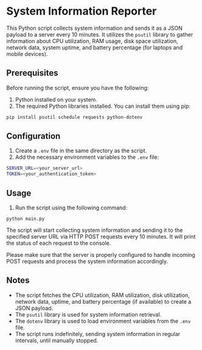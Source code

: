 # System Information Reporter

This Python script collects system information and sends it as a JSON payload to a server every 10 minutes. It utilizes the `psutil` library to gather information about CPU utilization, RAM usage, disk space utilization, network data, system uptime, and battery percentage (for laptops and mobile devices).

## Prerequisites

Before running the script, ensure you have the following:

1. Python installed on your system.
2. The required Python libraries installed. You can install them using pip:

```bash
pip install psutil schedule requests python-dotenv
```

## Configuration

1. Create a `.env` file in the same directory as the script.
2. Add the necessary environment variables to the `.env` file:

```bash
SERVER_URL=<your_server_url>
TOKEN=<your_authentication_token>
```

## Usage

1. Run the script using the following command:
```
python main.py
```

The script will start collecting system information and sending it to the specified server URL via HTTP POST requests every 10 minutes. It will print the status of each request to the console.

Please make sure that the server is properly configured to handle incoming POST requests and process the system information accordingly.

## Notes

- The script fetches the CPU utilization, RAM utilization, disk utilization, network data, uptime, and battery percentage (if available) to create a JSON payload.
- The `psutil` library is used for system information retrieval.
- The `dotenv` library is used to load environment variables from the `.env` file.
- The script runs indefinitely, sending system information in regular intervals, until manually stopped.
